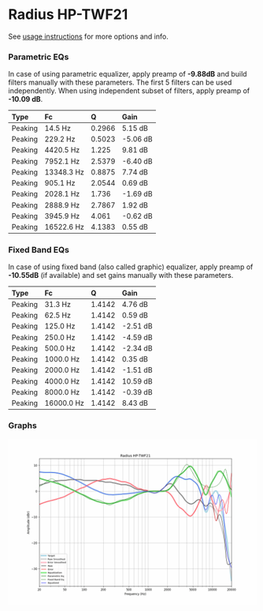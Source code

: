 # Radius HP-TWF21
See [usage instructions](https://github.com/jaakkopasanen/AutoEq#usage) for more options and info.

### Parametric EQs
In case of using parametric equalizer, apply preamp of **-9.88dB** and build filters manually
with these parameters. The first 5 filters can be used independently.
When using independent subset of filters, apply preamp of **-10.09 dB**.

| Type    | Fc         |      Q | Gain     |
|:--------|:-----------|:-------|:---------|
| Peaking | 14.5 Hz    | 0.2966 | 5.15 dB  |
| Peaking | 229.2 Hz   | 0.5023 | -5.06 dB |
| Peaking | 4420.5 Hz  | 1.225  | 9.81 dB  |
| Peaking | 7952.1 Hz  | 2.5379 | -6.40 dB |
| Peaking | 13348.3 Hz | 0.8875 | 7.74 dB  |
| Peaking | 905.1 Hz   | 2.0544 | 0.69 dB  |
| Peaking | 2028.1 Hz  | 1.736  | -1.69 dB |
| Peaking | 2888.9 Hz  | 2.7867 | 1.92 dB  |
| Peaking | 3945.9 Hz  | 4.061  | -0.62 dB |
| Peaking | 16522.6 Hz | 4.1383 | 0.55 dB  |

### Fixed Band EQs
In case of using fixed band (also called graphic) equalizer, apply preamp of **-10.55dB**
(if available) and set gains manually with these parameters.

| Type    | Fc         |      Q | Gain     |
|:--------|:-----------|:-------|:---------|
| Peaking | 31.3 Hz    | 1.4142 | 4.76 dB  |
| Peaking | 62.5 Hz    | 1.4142 | 0.59 dB  |
| Peaking | 125.0 Hz   | 1.4142 | -2.51 dB |
| Peaking | 250.0 Hz   | 1.4142 | -4.59 dB |
| Peaking | 500.0 Hz   | 1.4142 | -2.34 dB |
| Peaking | 1000.0 Hz  | 1.4142 | 0.35 dB  |
| Peaking | 2000.0 Hz  | 1.4142 | -1.51 dB |
| Peaking | 4000.0 Hz  | 1.4142 | 10.59 dB |
| Peaking | 8000.0 Hz  | 1.4142 | -0.39 dB |
| Peaking | 16000.0 Hz | 1.4142 | 8.43 dB  |

### Graphs
![](./Radius%20HP-TWF21.png)